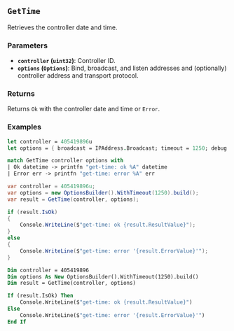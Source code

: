 ## `GetTime`

Retrieves the controller date and time.

### Parameters
- **`controller` (`uint32`)**: Controller ID.
- **`options` (`Options`)**: Bind, broadcast, and listen addresses and (optionally) controller address and transport protocol.

### Returns
Returns `Ok` with the controller date and time or `Error`. 

### Examples

```fsharp
let controller = 405419896u
let options = { broadcast = IPAddress.Broadcast; timeout = 1250; debug = true }

match GetTime controller options with
| Ok datetime -> printfn "get-time: ok %A" datetime
| Error err -> printfn "get-time: error %A" err
```

```csharp
var controller = 405419896u;
var options = new OptionsBuilder().WithTimeout(1250).build();
var result = GetTime(controller, options);

if (result.IsOk)
{
    Console.WriteLine($"get-time: ok {result.ResultValue}");
}
else
{
    Console.WriteLine($"get-time: error '{result.ErrorValue}'");
}
```

```vb
Dim controller = 405419896
Dim options As New OptionsBuilder().WithTimeout(1250).build()
Dim result = GetTime(controller, options)

If (result.IsOk) Then
    Console.WriteLine($"get-time: ok {result.ResultValue}")
Else
    Console.WriteLine($"get-time: error '{result.ErrorValue}'")
End If
```
